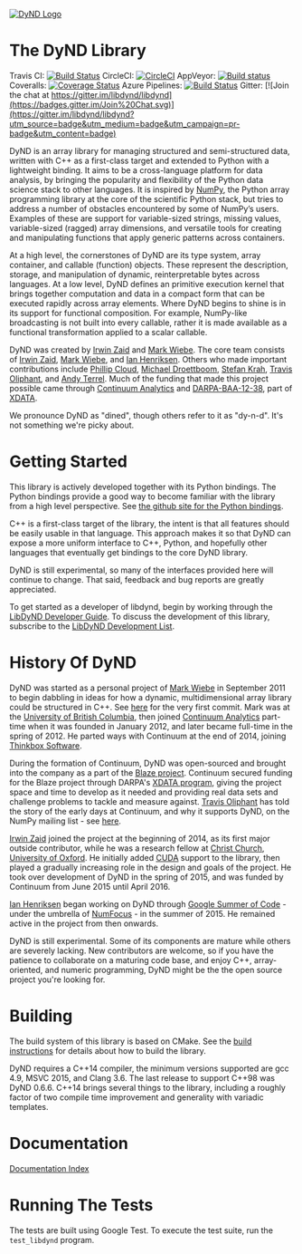 [![DyND Logo](docs/logo/dynd_logo_320px.png)](http://libdynd.org)

The DyND Library
================

Travis CI: [![Build Status](https://api.travis-ci.org/libdynd/libdynd.svg?branch=master)](https://travis-ci.org/libdynd/libdynd) CircleCI: [![CircleCI](https://circleci.com/gh/libdynd/libdynd.svg?style=svg)](https://circleci.com/gh/libdynd/libdynd) AppVeyor: [![Build status](https://ci.appveyor.com/api/projects/status/92o89tiw6wwliuxy/branch/master?svg=true)](https://ci.appveyor.com/project/libdynd/libdynd/branch/master) Coveralls: [![Coverage Status](https://coveralls.io/repos/github/libdynd/libdynd/badge.svg?branch=master)](https://coveralls.io/github/libdynd/libdynd?branch=master) Azure Pipelines: [![Build Status](https://dev.azure.com/libdynd/libdynd/_apis/build/status/libdynd.libdynd?branchName=master)](https://dev.azure.com/libdynd/libdynd/_build/latest?definitionId=2?branchName=master)
Gitter: [![Join the chat at https://gitter.im/libdynd/libdynd](https://badges.gitter.im/Join%20Chat.svg)](https://gitter.im/libdynd/libdynd?utm_source=badge&utm_medium=badge&utm_campaign=pr-badge&utm_content=badge)

DyND is an array library for managing structured and semi-structured data, written with
C++ as a first-class target and extended to Python with a lightweight binding. It aims
to be a cross-language platform for data analysis, by bringing the popularity and flexibility
of the Python data science stack to other languages. It is inspired by [NumPy](http://www.numpy.org/),
the Python array programming library at the core of the scientific Python stack, but tries
to address a number of obstacles encountered by some of NumPy’s users. Examples of these are
support for variable-sized strings, missing values, variable-sized (ragged) array dimensions,
and versatile tools for creating and manipulating functions that apply generic patterns
across containers.

At a high level, the cornerstones of DyND are its type system, array container, and callable
(function) objects. These represent the description, storage, and manipulation of dynamic,
reinterpretable bytes across languages. At a low level, DyND defines an primitive execution
kernel that brings together computation and data in a compact form that can be executed rapidly
across array elements. Where DyND begins to shine is in its support for functional composition.
For example, NumPy-like broadcasting is not built into every callable, rather it is made
available as a functional transformation applied to a scalar callable.

DyND was created by [Irwin Zaid](https://github.com/izaid) and [Mark Wiebe](https://github.com/mwiebe).
The core team consists of [Irwin Zaid](https://github.com/izaid), [Mark Wiebe](https://github.com/mwiebe),
and [Ian Henriksen](https://github.com/insertinterestingnamehere). Others who made important
contributions include [Phillip Cloud](https://github.com/cpcloud), [Michael Droettboom](https://github.com/mdboom),
[Stefan Krah](https://github.com/skrah), [Travis Oliphant](https://en.wikipedia.org/wiki/Travis_Oliphant), and
[Andy Terrel](http://andy.terrel.us/). Much of the funding that made this project possible came through [Continuum Analytics](http://continuum.io/)
and [DARPA-BAA-12-38](https://www.fbo.gov/index?s=opportunity&mode=form&id=7a77846c73ffc5cb22f9295ffe6cdd55&tab=core&_cview=0),
part of [XDATA](http://www.darpa.mil/Our_Work/I2O/Programs/XDATA.aspx).

We pronounce DyND as "dined", though others refer to it as "dy-n-d". It's not something we're picky about.

Getting Started
===============

This library is actively developed together with its Python
bindings. The Python bindings provide a good way to become familiar
with the library from a high level perspective. See
[the github site for the Python bindings](https://github.com/libdynd/dynd-python).

C++ is a first-class target of the library, the intent is that all features should
be easily usable in that language. This approach makes it so that DyND can expose
a more uniform interface to C++, Python, and hopefully other languages that eventually
get bindings to the core DyND library.

DyND is still experimental, so many of the interfaces provided here will continue to change.
That said, feedback and bug reports are greatly appreciated.

To get started as a developer of libdynd, begin by working through the
[LibDyND Developer Guide](docs/developer-guide.md). To discuss
the development of this library, subscribe to the
[LibDyND Development List](https://groups.google.com/forum/#!forum/libdynd-dev).

History Of DyND
===============

DyND was started as a personal project of [Mark Wiebe](https://github.com/mwiebe)
in September 2011 to begin dabbling in ideas for how a dynamic, multidimensional
array library could be structured in C++. See [here](https://github.com/libdynd/libdynd/commit/768ac9a30cdb4619d09f4656bfd895ab2b91185d)
for the very first commit. Mark was at the [University of British Columbia](https://www.ubc.ca/),
then joined [Continuum Analytics](http://continuum.io/about-continuum) part-time when
it was founded in January 2012, and later became full-time in the spring of 2012. He parted ways with Continuum at the end of 2014, joining [Thinkbox Software](http://www.thinkboxsoftware.com).

During the formation of Continuum, DyND was open-sourced and brought into the company
as a part of the [Blaze project](http://blaze.pydata.org). Continuum secured funding
for the Blaze project through DARPA's [XDATA program](http://www.darpa.mil/Our_Work/I2O/Programs/XDATA.aspx),
giving the project space and time to develop as it needed and providing real data sets
and challenge problems to tackle and measure against. [Travis Oliphant](https://en.wikipedia.org/wiki/Travis_Oliphant)
has told the story of the early days at Continuum, and why it supports DyND, on the
NumPy mailing list - see [here](https://mail.scipy.org/pipermail/numpy-discussion/2015-August/073412.html).

[Irwin Zaid](https://github.com/izaid) joined the project at the beginning of 2014, as
its first major outside contributor, while he was a research fellow at [Christ Church](http://www.chch.ox.ac.uk),
[University of Oxford](http://www.ox.ac.uk). He initially added [CUDA](https://developer.nvidia.com/about-cuda)
support to the library, then played a gradually increasing role in the design and goals of the project.
He took over development of DyND in the spring of 2015, and was funded by Continuum from June 2015
until April 2016.

[Ian Henriksen](https://github.com/insertinterestingnamehere) began working on DyND through
[Google Summer of Code](https://developers.google.com/open-source/gsoc/) - under the umbrella
of [NumFocus](http://www.numfocus.org) - in the summer of 2015. He remained active in the
project from then onwards.

DyND is still experimental. Some of its components are mature while others are severely lacking.
New contributors are welcome, so if you have the patience to collaborate on a maturing code base, and enjoy C++,
array-oriented, and numeric programming, DyND might be the the open source project you're looking for.

Building
========

The build system of this library is based on CMake. See
the [build instructions](BUILD.md) for details about how
to build the library.

DyND requires a C++14 compiler, the minimum versions supported are gcc 4.9,
MSVC 2015, and Clang 3.6. The last release to support C++98 was DyND 0.6.6.
C++14 brings several things to the library, including a roughly factor of two
compile time improvement and generality with variadic templates.

Documentation
=============

[Documentation Index](docs/index.md)

Running The Tests
=================

The tests are built using Google Test. To execute the test suite,
run the `test_libdynd` program.
